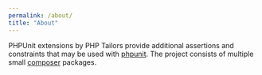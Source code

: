 ```yaml
---
permalink: /about/
title: "About"
---
```


PHPUnit extensions by PHP Tailors provide additional assertions and constraints
that may be used with [phpunit](https://phpunit.de). The project consists of
multiple small [composer](https://getcomposer.org) packages.
